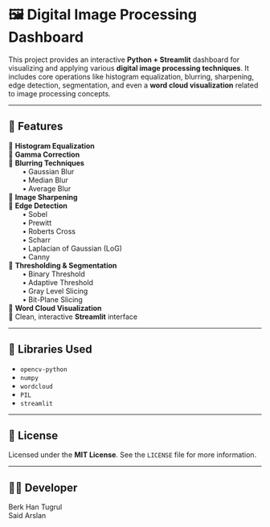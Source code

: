 
# 🖼️ Digital Image Processing Dashboard

This project provides an interactive **Python + Streamlit** dashboard for visualizing and applying various **digital image processing techniques**. It includes core operations like histogram equalization, blurring, sharpening, edge detection, segmentation, and even a **word cloud visualization** related to image processing concepts.

---

## 🚀 Features

🔹 **Histogram Equalization**  
🔹 **Gamma Correction**  
🔹 **Blurring Techniques**  
  • Gaussian Blur  
  • Median Blur  
  • Average Blur  
🔹 **Image Sharpening**  
🔹 **Edge Detection**  
  • Sobel  
  • Prewitt  
  • Roberts Cross  
  • Scharr  
  • Laplacian of Gaussian (LoG)  
  • Canny  
🔹 **Thresholding & Segmentation**  
  • Binary Threshold  
  • Adaptive Threshold  
  • Gray Level Slicing  
  • Bit-Plane Slicing  
🔹 **Word Cloud Visualization**  
🔹 Clean, interactive **Streamlit** interface

---

## 🧪 Libraries Used

- `opencv-python`
- `numpy`
- `wordcloud`
- `PIL`
- `streamlit`

---

## 📄 License

Licensed under the **MIT License**. See the `LICENSE` file for more information.

---

## 👨‍💻 Developer

Berk Han Tugrul  
Said Arslan
